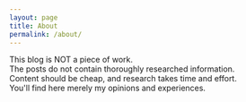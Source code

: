 ```yaml
---
layout: page
title: About
permalink: /about/
---
```


This blog is NOT a piece of work. \
The posts do not contain thoroughly researched information. \
Content should be cheap, and research takes time and effort. \
You'll find here merely my opinions and experiences.
